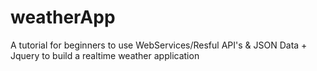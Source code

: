 weatherApp
==========

A tutorial for beginners to use WebServices/Resful API's &amp; JSON Data + Jquery  to build a realtime weather application
